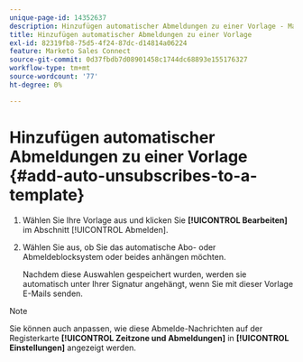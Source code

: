 ```yaml
---
unique-page-id: 14352637
description: Hinzufügen automatischer Abmeldungen zu einer Vorlage - Marketo-Dokumente - Produktdokumentation
title: Hinzufügen automatischer Abmeldungen zu einer Vorlage
exl-id: 82319fb8-75d5-4f24-87dc-d14814a06224
feature: Marketo Sales Connect
source-git-commit: 0d37fbdb7d08901458c1744dc68893e155176327
workflow-type: tm+mt
source-wordcount: '77'
ht-degree: 0%

---
```


# Hinzufügen automatischer Abmeldungen zu einer Vorlage {#add-auto-unsubscribes-to-a-template}

1. Wählen Sie Ihre Vorlage aus und klicken Sie **[!UICONTROL Bearbeiten]** im Abschnitt [!UICONTROL Abmelden].

1. Wählen Sie aus, ob Sie das automatische Abo- oder Abmeldeblocksystem oder beides anhängen möchten.

   Nachdem diese Auswahlen gespeichert wurden, werden sie automatisch unter Ihrer Signatur angehängt, wenn Sie mit dieser Vorlage E-Mails senden.

>[!NOTE]
>
>Sie können auch anpassen, wie diese Abmelde-Nachrichten auf der Registerkarte **[!UICONTROL Zeitzone und Abmeldungen]** in **[!UICONTROL Einstellungen]** angezeigt werden.
